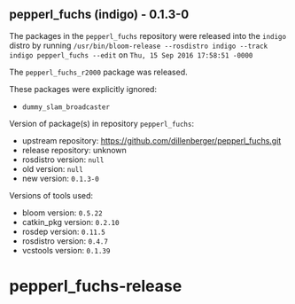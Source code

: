 ## pepperl_fuchs (indigo) - 0.1.3-0

The packages in the `pepperl_fuchs` repository were released into the `indigo` distro by running `/usr/bin/bloom-release --rosdistro indigo --track indigo pepperl_fuchs --edit` on `Thu, 15 Sep 2016 17:58:51 -0000`

The `pepperl_fuchs_r2000` package was released.

These packages were explicitly ignored:
- `dummy_slam_broadcaster`

Version of package(s) in repository `pepperl_fuchs`:

- upstream repository: https://github.com/dillenberger/pepperl_fuchs.git
- release repository: unknown
- rosdistro version: `null`
- old version: `null`
- new version: `0.1.3-0`

Versions of tools used:

- bloom version: `0.5.22`
- catkin_pkg version: `0.2.10`
- rosdep version: `0.11.5`
- rosdistro version: `0.4.7`
- vcstools version: `0.1.39`


# pepperl_fuchs-release